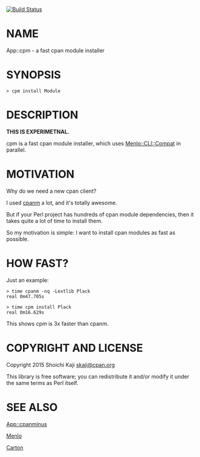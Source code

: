 [![Build Status](https://travis-ci.org/shoichikaji/cpm.svg?branch=master)](https://travis-ci.org/shoichikaji/cpm)

# NAME

App::cpm - a fast cpan module installer

# SYNOPSIS

    > cpm install Module

# DESCRIPTION

**THIS IS EXPERIMETNAL.**

cpm is a fast cpan module installer, which uses [Menlo::CLI::Compat](https://metacpan.org/pod/Menlo::CLI::Compat) in parallel.

# MOTIVATION

Why do we need a new cpan client?

I used [cpanm](https://metacpan.org/pod/cpanm) a lot, and it's totally awesome.

But if your Perl project has hundreds of cpan module dependencies,
then it takes quite a lot of time to install them.

So my motivation is simple: I want to install cpan modules as fast as possible.

# HOW FAST?

Just an example:

    > time cpanm -nq -Lextlib Plack
    real 0m47.705s

    > time cpm install Plack
    real 0m16.629s

This shows cpm is 3x faster than cpanm.

# COPYRIGHT AND LICENSE

Copyright 2015 Shoichi Kaji <skaji@cpan.org>

This library is free software; you can redistribute it and/or modify
it under the same terms as Perl itself.

# SEE ALSO

[App::cpanminus](https://metacpan.org/pod/App::cpanminus)

[Menlo](https://metacpan.org/pod/Menlo)

[Carton](https://metacpan.org/pod/Carton)
